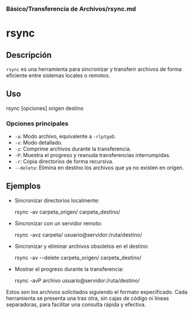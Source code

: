 ### **Básico/Transferencia de Archivos/rsync.md**

# rsync

## Descripción

`rsync` es una herramienta para sincronizar y transferir archivos de forma eficiente entre sistemas locales o remotos.

## Uso

rsync [opciones] origen destino

### Opciones principales

- `-a`: Modo archivo, equivalente a `-rlptgoD`.
- `-v`: Modo detallado.
- `-z`: Comprime archivos durante la transferencia.
- `-P`: Muestra el progreso y reanuda transferencias interrumpidas.
- `-r`: Copia directorios de forma recursiva.
- `--delete`: Elimina en destino los archivos que ya no existen en origen.

## Ejemplos

- Sincronizar directorios localmente:

  rsync -av carpeta_origen/ carpeta_destino/

- Sincronizar con un servidor remoto:

  rsync -avz carpeta/ usuario@servidor:/ruta/destino/

- Sincronizar y eliminar archivos obsoletos en el destino:

  rsync -av --delete carpeta_origen/ carpeta_destino/

- Mostrar el progreso durante la transferencia:

  rsync -avP archivo usuario@servidor:/ruta/destino/

Estos son los archivos solicitados siguiendo el formato especificado. Cada herramienta se presenta una tras otra, sin cajas de código ni líneas separadoras, para facilitar una consulta rápida y efectiva.
